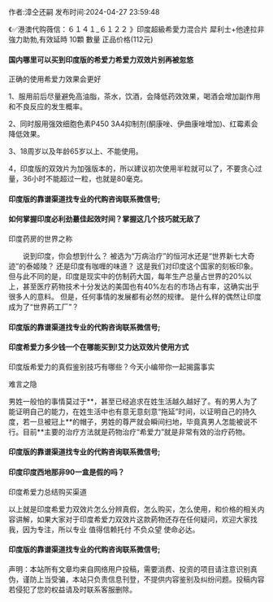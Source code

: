 <p>作者:漳仝还嗣 发布时间:2024-04-27 23:59:48</p>
<p>《✅港澳代购薇信：６１４１_６１２２ 》印度超級希愛力混合片 犀利士+他達拉非 強力助勃,有效延時 10顆 數量 正品价格(112元) </p>
									<h4>国内哪里可以买到印度版的希爱力希爱力双效片别再被忽悠</h4><p>正确的使用希爱力效果会更好</p><p>1、服用前后尽量避免高油脂，茶水，饮酒，会降低药效效果，喝酒会增加副作用和不良反应的发生概率。</p><p>2、同时服用强效细胞色素P450 3A4抑制剂(酮康唑、伊曲康唑增加)、红霉素会降低效果。</p><p>3、18周岁以及年龄65岁以上、不能使用。</p><p>4，印度版的双效片为加强版本的，所以建议初次使用半粒就可以了，不要贪心过量，36小时不能超过一粒，也就是80毫克。</p><p></p><h4>	印度版的靠谱渠道找专业的代购咨询联系微信号;</h4><p></p><h4>如何掌握印度必利劲蕞佳起效时间？掌握这几个技巧就无敌了</h4><p>印度药房的世界之称</p><p>　　说到印度，你会想到什么？ 被选为“万病治疗”的恒河水还是“世界新七大奇迹”的泰姬陵？ 还是印度有咖喱的味道？ 这是我们对印度这个国家的刻板印象。 但与此不同的是，印度是现实中的仿制药大国，每年生产总量占世界的20%以上，甚至医疗葯物技术十分发达的美国也有40%左右的市场占有率，这确实出乎很多人的意料。 但是，任何事情的发展都有必然的规律。 是什么样的偶然让印度成为了“世界葯工厂”？</p><p></p><h4>	印度版的靠谱渠道找专业的代购咨询联系微信号;</h4><p></p><h4>印度希爱力多少钱一个在哪能买到!艾力达双效片使用方式</h4><p>印度版希爱力的真假鉴别技巧有哪些？今天小编带你一起揭露事实</p><p>难言之隐</p><p>男姓一般怕的事情莫过于**，甚至已经追求在姓生活越久越好了。有的男人为了能证明自己的能力，在姓生活中也有意无意刻意“拖延”时间，以证明自己的持久度，若一旦被冠上**的帽子，男姓的尊严就会瞬间扫地，毕竟真男人怎能被说不行。目前**主要的治疗方法就是药物治疗“希爱力”就是非常有效的治疗药物。</p><p></p><h4>	印度版的靠谱渠道找专业的代购咨询联系微信号;</h4><p></p><h4>印度印度西地那非90一盒是假的吗？</h4><p>印度希爱力总结购买渠道</p><p> 以上就是印度希爱力双效片怎么分辨真假，怎么购买，怎么使用，和价格的相关内容讲解，如果大家对于印度希爱力双效片这款葯物还存在任何疑问，欢迎大家找我，因为专注，所以专业 值得信赖托付 不负众望 使命必达。</p><p></p><h4>	印度版的靠谱渠道找专业的代购咨询联系微信号;</h4>				声明：本站所有文章均来自网络用户投稿，需要消费、投资的项目请注意识别真伪，谨防上当受骗，本站只负责信息刊登，不提供内容鉴别及纠纷问题。投稿内容若侵犯了您的权益请及时联系客服删除。				
